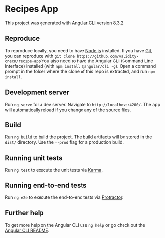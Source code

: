 # Recipes App

This project was generated with [Angular CLI](https://github.com/angular/angular-cli) version 8.3.2.

## Reproduce
To reproduce locally, you need to have [Node js](nodejs.org) installed. If you have [Git](https://git-scm.com), you can reproduce with `git clone https://github.com/validity-check/recipe-app`.You also need to have the Angular CLI (Command Line Interface) installed (with `npm install @angular/cli -g`). Open a command prompt in the folder where the clone of this repo is extracted, and run `npm install`.

## Development server

Run `ng serve` for a dev server. Navigate to `http://localhost:4200/`. The app will automatically reload if you change any of the source files.

## Build

Run `ng build` to build the project. The build artifacts will be stored in the `dist/` directory. Use the `--prod` flag for a production build.

## Running unit tests

Run `ng test` to execute the unit tests via [Karma](https://karma-runner.github.io).

## Running end-to-end tests

Run `ng e2e` to execute the end-to-end tests via [Protractor](http://www.protractortest.org/).

## Further help

To get more help on the Angular CLI use `ng help` or go check out the [Angular CLI README](https://github.com/angular/angular-cli/blob/master/README.md).
